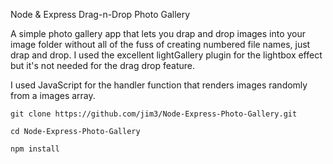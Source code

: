 Node & Express Drag-n-Drop Photo Gallery

A simple photo gallery app that lets you drap and drop images into your image folder without all of the fuss of creating numbered file names, just drap and drop. 
I used the excellent lightGallery plugin for the lightbox effect but it's not needed for the drag drop feature.

I used JavaScript for the handler function that renders images randomly from a images array.

`git clone https://github.com/jim3/Node-Express-Photo-Gallery.git`

`cd Node-Express-Photo-Gallery`

`npm install`
